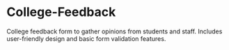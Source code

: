 # College-Feedback
College feedback form to gather opinions from students and staff. Includes user-friendly design and basic form validation features.
